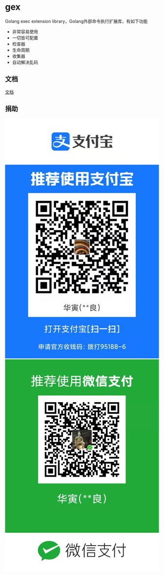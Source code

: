 # gex

Golang exec extension library，Golang外部命令执行扩展库，有如下功能

- 非常容易使用
- 一切皆可配置
- 检查器
- 生命周期
- 收集器
- 自动解决乱码

## 文档

[文档](https://gex.storezhang.tech)

## 捐助

![支持宝](doc/docs/.vuepress/public/donate/alipay.jpg)
![支持宝](doc/docs/.vuepress/public/donate/weipay.jpg)
